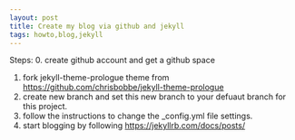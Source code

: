 ```yaml
---
layout: post
title: Create my blog via github and jekyll
tags: howto,blog,jekyll
---
```

Steps:
0. create github account and get a github space
1. fork jekyll-theme-prologue theme from https://github.com/chrisbobbe/jekyll-theme-prologue
2. create new branch and set this new branch to your defuaut branch for this project.
3. follow the instructions to change the _config.yml file settings.
4. start blogging by following https://jekyllrb.com/docs/posts/
